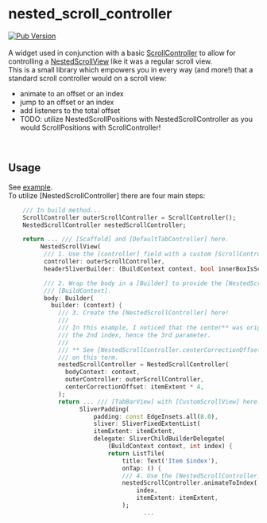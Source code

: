 # nested_scroll_controller
[![Pub Version](https://img.shields.io/pub/v/nested_scroll_controller)](https://pub.dev/packages/nested_scroll_controller)
<br><br>
A widget used in conjunction with a basic [ScrollController](https://api.flutter.dev/flutter/widgets/ScrollController-class.html) to allow for controlling a [NestedScrollView](https://api.flutter.dev/flutter/widgets/NestedScrollView-class.html) like it was a regular scroll view. <br>
This is a small library which empowers you in every way (and more!) that a standard scroll controller would on a scroll view:
- animate to an offset or an index
- jump to an offset or an index
- add listeners to the total offset
- TODO: utilize NestedScrollPositions with NestedScrollController as you would ScrollPositions with ScrollController!
<br>

## Usage

See [example](example/lib/main.dart).
<br>
To utilize [NestedScrollController] there are four main steps:

```dart
    /// In build method...
    ScrollController outerScrollController = ScrollController();
    NestedScrollController nestedScrollController;

    return ... /// [Scaffold] and [DefaultTabController] here.
         NestedScrollView(
          /// 1. Use the [controller] field with a custom [ScrollController].
          controller: outerScrollController,
          headerSliverBuilder: (BuildContext context, bool innerBoxIsScrolled) { ... },

          /// 2. Wrap the body in a [Builder] to provide the [NestedScrollView.body]
          /// [BuildContext].
          body: Builder(
            builder: (context) {
              /// 3. Create the [NestedScrollController] here!
              ///
              /// In this example, I noticed that the center** was originally around
              /// the 2nd index, hence the 3rd parameter.
              ///
              /// ** See [NestedScrollController.centerCorrectionOffset] for more information
              /// on this term.
              nestedScrollController = NestedScrollController(
                bodyContext: context,
                outerController: outerScrollController,
                centerCorrectionOffset: itemExtent * 4,
              );
              return ... /// [TabBarView] with [CustomScrollView] here.
                    SliverPadding(
                        padding: const EdgeInsets.all(8.0),
                        sliver: SliverFixedExtentList(
                        itemExtent: itemExtent,
                        delegate: SliverChildBuilderDelegate(
                            (BuildContext context, int index) {
                            return ListTile(
                                title: Text('Item $index'),
                                onTap: () {
                                /// 4. Use the [NestedScrollController]!
                                nestedScrollController.animateToIndex(
                                    index,
                                    itemExtent: itemExtent,
                                );
                                      ...
```
